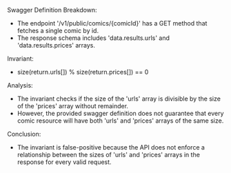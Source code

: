 Swagger Definition Breakdown:
- The endpoint '/v1/public/comics/{comicId}' has a GET method that fetches a single comic by id.
- The response schema includes 'data.results.urls' and 'data.results.prices' arrays.

Invariant:
- size(return.urls[]) % size(return.prices[]) == 0

Analysis:
- The invariant checks if the size of the 'urls' array is divisible by the size of the 'prices' array without remainder.
- However, the provided swagger definition does not guarantee that every comic resource will have both 'urls' and 'prices' arrays of the same size.

Conclusion:
- The invariant is false-positive because the API does not enforce a relationship between the sizes of 'urls' and 'prices' arrays in the response for every valid request.
